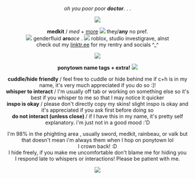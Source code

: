 <p align="center">
<i>oh you poor poor</i> <b><i>doctor</i></b>. . .

<p align="center"> 
<img src="https://i.imgur.com/bktkXiv.png">

<p align="center">
<b>medkit</b> / <i>med</i> + <a href="https://en.pronouns.page/@medicalattention">more</a> <img src="https://i.imgur.com/syITbbO.png"> they/<b>any</b>  no pref.<br/>
<img src="https://64.media.tumblr.com/11ca4caa4d3d1de48933395e66c2de08/65cbae88d830cf89-ea/s75x75_c1/80495fd49ae3fa2d47fda074fced39423c6b52f3.gifv"> genderfluid <b>aro</b><i>ace</i> . <img src="https://i.imgur.com/b0DNpy1.png"> roblox, studio investigrave, alnst <br/>
check out my  <a href="https://linktr.ee/partynoob">linktr.ee</a> for my rentry and socials ^_^<br/>

<p align="center">
<img src="https://i.imgur.com/Wk4k42Y.gif">

<p align="center">
 <b>ponytown name tags + extra!</b> <img src="https://64.media.tumblr.com/b4b96597e74ad6b6c7c16df76aed7350/65cbae88d830cf89-58/s75x75_c1/9ccca80b0dc065bc4232e0e324de4a1161c0892e.gifv">

<p align="center">
<b>cuddle/hide friendly</b> / feel free to cuddle or hide behind me if c+h is in my name, it's very much appreciated if you do so :]!<br/>
<b>whisper to interact</b> / I'm usually off tab or working on something else so it's best if you whisper to me so that I may notice it quicker<br/>
<b>inspo is okay</b> / please don't directly copy my skins! slight inspo is okay and it's appreciated if you ask first before doing so <br/>
<b>do not interact (unless close) </b> / if I have this in my name, it's pretty self explanatory. i'm just not in a good mood :'D <br/>

  <p align="center">
I'm 98% in the phighting area , usually sword, medkit, rainbeau, or valk but that doesn't mean i'm always them when I hop on ponytown lol <br/>
  I crown back! :D<br/>
I hide freely, if you make me uncomfortable don't blame me for hiding you <br/>
I respond late to whispers or interactions! Please be patient with me. <br/>

<p align="center">
<img src="https://64.media.tumblr.com/13ba85bc92ef098b48090dc895c25d23/65cbae88d830cf89-0d/s250x400/509b3b889d9249ee18679c10b63bd7590bf10764.gifv">

